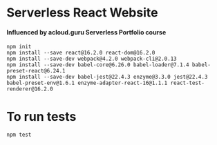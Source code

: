 # Serverless React Website


#### Influenced by acloud.guru Serverless Portfolio course

```
npm init
npm install --save react@16.2.0 react-dom@16.2.0
npm install --save-dev webpack@4.2.0 webpack-cli@2.0.13
npm install --save-dev babel-core@6.26.0 babel-loader@7.1.4 babel-preset-react@6.24.1
npm install --save-dev babel-jest@22.4.3 enzyme@3.3.0 jest@22.4.3 babel-preset-env@1.6.1 enzyme-adapter-react-16@1.1.1 react-test-renderer@16.2.0
```


# To run tests

```npm test```
